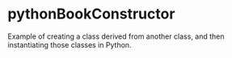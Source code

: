# pythonBookConstructor
Example of creating a class derived from another class, and then instantiating those classes in Python.
